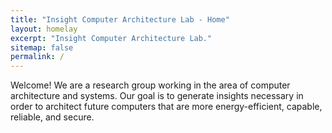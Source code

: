 ```yaml
---
title: "Insight Computer Architecture Lab - Home"
layout: homelay
excerpt: "Insight Computer Architecture Lab."
sitemap: false
permalink: /
---
```


Welcome! We are a research group working in the area of computer architecture and 
systems. Our goal is to generate insights necessary in order to architect future 
computers that are more energy-efficient, capable, reliable, and secure. 


<!-- To this end, we develop novel spectroscopic-imaging scanning tunneling microscopy (SI-STM) tools to visualize the relevant quantum mechanical degrees of freedom. We want to be able to build the perfect instruments to answer the  scientific questions we deem most important (see [Research](research)).

We are located at Leiden University, the birthplace of superconductivity and home to Kamerlingh Onnes, Lorentz, Huygens, Einstein, de Sitter, and others (see e.g. [the wall of signatures from Ehrenfest lecturers](https://www.lorentz.leidenuniv.nl/history/colloquium/muur_heel.html)). We exchange ideas and work with our neighbors from [Quantum Matter & Optics](http://www.physics.leidenuniv.nl/qo-home), as well as with the colleagues from our [world-class theory section](https://www.lorentz.leidenuniv.nl).

 **We are  looking for passionate new PhD students, Postdocs, and Master students to join the team** [(more info)]({{ site.url }}{{ site.baseurl }}/vacancies) **!**

 -->
<!-- We are grateful for funding from Leiden University, [NWO](www.nwo.nl) ([Vidi talent scheme](http://www.nwo.nl/en/research-and-results/programmes/Talent+Scheme) and the [Frontiers in Nanoscience program](https://www.universiteitleiden.nl/en/research/research-projects/science/frontiers-of-nanoscience-nanofront)), and from an [ERC starting grant](https://erc.europa.eu/funding/starting-grants).
 -->

<!-- <figure class="fourth">
  <img src="{{ site.url }}{{ site.baseurl }}/images/logopic/nsf_logo.png" style="width: 70px">
  <img src="{{ site.url }}{{ site.baseurl }}/images/logopic/wm_logo.png" style="width: 210px">
  <img src="{{ site.url }}{{ site.baseurl }}/images/logopic/google.svg" style="width: 70px">
  <img src="{{ site.url }}{{ site.baseurl }}/images/logopic/Argonnelablogo.png" style="width: 80px">
</figure> -->
